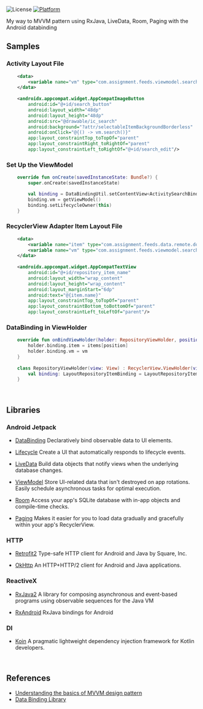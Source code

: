 ![License](https://img.shields.io/badge/License-Apache%202.0-blue.svg)
[![Platform](https://img.shields.io/badge/platform-Android-green.svg)](http://developer.android.com/index.html)

My way to MVVM pattern using RxJava, LiveData, Room, Paging with the Android databinding

## Samples
### Activity Layout File
```xml
    <data>
        <variable name="vm" type="com.assignment.feeds.viewmodel.search.SearchViewModel"/>
    </data>
    
    <androidx.appcompat.widget.AppCompatImageButton
        android:id="@+id/search_button"
        android:layout_width="48dp"
        android:layout_height="48dp"
        android:src="@drawable/ic_search"
        android:background="?attr/selectableItemBackgroundBorderless"
        android:onClick="@{() -> vm.search()}"
        app:layout_constraintTop_toTopOf="parent"
        app:layout_constraintRight_toRightOf="parent"
        app:layout_constraintLeft_toRightOf="@+id/search_edit"/>
```

### Set Up the ViewModel
```Kotlin
    override fun onCreate(savedInstanceState: Bundle?) {
        super.onCreate(savedInstanceState)

        val binding = DataBindingUtil.setContentView<ActivitySearchBinding>(this, R.layout.activity_search)
        binding.vm = getViewModel()
        binding.setLifecycleOwner(this)
    }
```

### RecyclerView Adapter Item Layout File
```xml
    <data>
        <variable name="item" type="com.assignment.feeds.data.remote.domain.Repository"/>
        <variable name="vm" type="com.assignment.feeds.viewmodel.search.SearchViewModel"/>
    </data>
    
    <androidx.appcompat.widget.AppCompatTextView
        android:id="@+id/repository_item_name"
        android:layout_width="wrap_content"
        android:layout_height="wrap_content"
        android:layout_marginStart="6dp"
        android:text="@{item.name}"
        app:layout_constraintTop_toTopOf="parent"
        app:layout_constraintBottom_toBottomOf="parent"
        app:layout_constraintLeft_toLeftOf="parent"/>
```

### DataBinding in ViewHolder
```kotlin
    override fun onBindViewHolder(holder: RepositoryViewHolder, position: Int) {
        holder.binding.item = items[position]
        holder.binding.vm = vm
    }
    
    class RepositoryViewHolder(view: View) : RecyclerView.ViewHolder(view) {
        val binding: LayoutRepositoryItemBinding = LayoutRepositoryItemBinding.bind(view)
    }
```
<br/>

## Libraries

### Android Jetpack

* [DataBinding](https://developer.android.com/topic/libraries/data-binding/) Declaratively bind observable data to UI elements.

* [Lifecycle](https://developer.android.com/topic/libraries/architecture/lifecycle) Create a UI that automatically responds to lifecycle events.

* [LiveData](https://developer.android.com/topic/libraries/architecture/livedata) Build data objects that notify views when the underlying database changes.

* [ViewModel](https://developer.android.com/topic/libraries/architecture/viewmodel) Store UI-related data that isn't destroyed on app rotations. Easily schedule asynchronous tasks for optimal execution.

* [Room](https://developer.android.com/topic/libraries/architecture/room) Access your app's SQLite database with in-app objects and compile-time checks.

* [Paging](https://developer.android.com/topic/libraries/architecture/paging/) Makes it easier for you to load data gradually and gracefully within your app's RecyclerView.

### HTTP

* [Retrofit2](https://github.com/square/retrofit) Type-safe HTTP client for Android and Java by Square, Inc.

* [OkHttp](https://github.com/square/okhttp) An HTTP+HTTP/2 client for Android and Java applications.

### ReactiveX

* [RxJava2](https://github.com/ReactiveX/RxJava) A library for composing asynchronous and event-based programs using observable sequences for the Java VM

* [RxAndroid](https://github.com/ReactiveX/RxAndroid) RxJava bindings for Android

### DI

* [Koin](https://insert-koin.io/) A pragmatic lightweight dependency injection framework for Kotlin developers.
<br/>

## References

* [Understanding the basics of MVVM design pattern](https://blogs.msdn.microsoft.com/msgulfcommunity/2013/03/13/understanding-the-basics-of-mvvm-design-pattern/)
* [Data Binding Library](https://developer.android.com/topic/libraries/data-binding/)
<br/>

